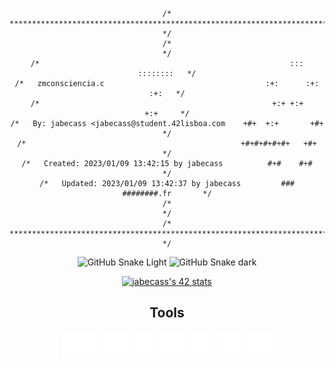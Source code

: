 <div align="center">

```
/* ************************************************************************** */
/*                                                                            */
/*                                                        :::      ::::::::   */
/*   zmconsciencia.c                                    :+:      :+:    :+:   */
/*                                                    +:+ +:+         +:+     */
/*   By: jabecass <jabecass@student.42lisboa.com    +#+  +:+       +#+        */
/*                                                +#+#+#+#+#+   +#+           */
/*   Created: 2023/01/09 13:42:15 by jabecass          #+#    #+#             */
/*   Updated: 2023/01/09 13:42:37 by jabecass         ###   ########.fr       */
/*                                                                            */
/* ************************************************************************** */

``` 
![GitHub Snake Light](https://github.com/zmconsciencia/zmconsciencia/blob/output/github-contribution-grid-snake.svg#gh-light-mode-only)
![GitHub Snake dark](https://github.com/zmconsciencia/zmconsciencia/blob/output/github-contribution-grid-snake-dark.svg#gh-dark-mode-only)  

<a href="https://github.com/oakoudad/badge42"><img src="https://badge.mediaplus.ma/kettlebells/jabecass?1337Badge=off&UM6P=off" alt="jabecass's 42 stats" /></a>

## Tools
<div align="center">
<picture>
<source media="(prefers-color-scheme: dark)" srcset=".github\dark\42-light.svg" height="32px">
<source media="(prefers-color-scheme: light)" srcset=".github\light\42-svgrepo-com.svg">
<a href="https://profile.intra.42.fr/users/jabecass" target="_blank"><img alt="INTRA" src=".github\dark\42-light.svg" height="42px"></a>
</picture>
<picture>
<source media="(prefers-color-scheme: dark)" srcset=".github\dark\icons8-github-60.svg">
<source media="(prefers-color-scheme: light)" srcset=".github\light\github.svg">
<a href="https://github.com/zmconsciencia" target="_blank"><img alt="GITHUB" src=".github\dark\icons8-github-60.svg" height="42px"></a>
</picture>
<picture>
<source media="(prefers-color-scheme: dark)" srcset=".github\dark\icons8-git.svg">
<source media="(prefers-color-scheme: light)" srcset=".github\light\git.svg">
<a href="https://git-scm.com/" target="_blank"><img alt="GIT" src=".github\dark\icons8-git.svg" height="42px"></a>
</picture>
<picture>
<source media="(prefers-color-scheme: dark)" srcset=".github\dark\discord-light.svg">
<source media="(prefers-color-scheme: light)" srcset=".github\light\discord.svg">
<a href="https://discord.com/" target="_blank"><img alt="DISCORD" src=".github\dark\discord-light.svg" height="42px"></a>
</picture>
<picture>
<source media="(prefers-color-scheme: dark)" srcset=".github\dark\icons8-slack-new.svg">
<source media="(prefers-color-scheme: light)" srcset=".github\light\slack.svg">
<a href="https://slack.com/" target="_blank"><img alt="SLACK" src=".github\dark\icons8-slack-new.svg" height="42px"></a>
</picture>
<picture>
<source media="(prefers-color-scheme: dark)" srcset=".github\dark\icons8-visual-studio.svg">
<source media="(prefers-color-scheme: light)" srcset=".github\light\vscode.svg">
<a href="https://code.visualstudio.com/" target="_blank"><img alt="VSCODE" src=".github\dark\icons8-visual-studio.svg" height="42px"></a>
</picture>
<picture>
<source media="(prefers-color-scheme: dark)" srcset=".github\dark\terminal-filld.svg">
<source media="(prefers-color-scheme: light)" srcset=".github\light\terminal-fill.svg">
<a href="https://www.zsh.org/" target="_blank"><img alt="SHELL" src=".github\dark\terminal-filld.svg" height="42px"></a>
</picture>
</div>
